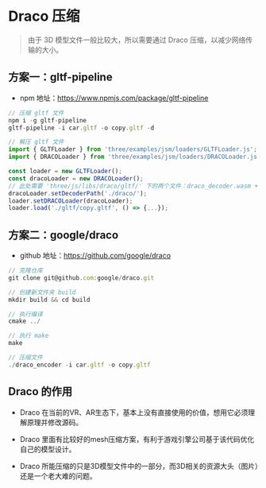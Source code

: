 # Draco 压缩

> 由于 3D 模型文件一般比较大，所以需要通过 Draco 压缩，以减少网络传输的大小。

## 方案一：gltf-pipeline

- npm 地址：https://www.npmjs.com/package/gltf-pipeline

```js
// 压缩 gltf 文件
npm i -g gltf-pipeline
gltf-pipeline -i car.gltf -o copy.gltf -d

// 解压 gltf 文件
import { GLTFLoader } from 'three/examples/jsm/loaders/GLTFLoader.js';
import { DRACOLoader } from 'three/examples/jsm/loaders/DRACOLoader.js';

const loader = new GLTFLoader();
const dracoLoader = new DRACOLoader();
// 此处需要 'three/js/libs/draco/gltf/' 下的两个文件：draco_decoder.wasm + draco_wasm_wrapper.js
dracoLoader.setDecoderPath('./draco/');
loader.setDRACOLoader(dracoLoader);
loader.load('./gltf/copy.gltf', () => {...});

```

## 方案二：google/draco

- github 地址：https://github.com/google/draco

~~~~~js
// 克隆仓库
git clone git@github.com:google/draco.git

// 创建新文件夹 build
mkdir build && cd build

// 执行编译
cmake ../

// 执行 make
make

// 压缩文件
./draco_encoder -i car.gltf -o copy.gltf

~~~~~

## Draco 的作用

- Draco 在当前的VR、AR生态下，基本上没有直接使用的价值，想用它必须理解原理并修改源码。

- Draco 里面有比较好的mesh压缩方案，有利于游戏引擎公司基于该代码优化自己的模型设计。

- Draco 所能压缩的只是3D模型文件中的一部分，而3D相关的资源大头（图片）还是一个老大难的问题。
